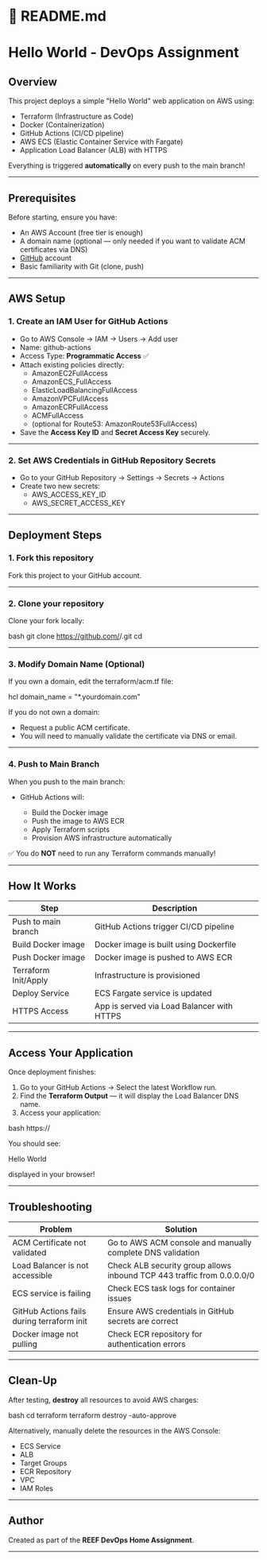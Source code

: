 # 📄 README.md

# Hello World - DevOps Assignment

## Overview

This project deploys a simple "Hello World" web application on AWS using:

- Terraform (Infrastructure as Code)
- Docker (Containerization)
- GitHub Actions (CI/CD pipeline)
- AWS ECS (Elastic Container Service with Fargate)
- Application Load Balancer (ALB) with HTTPS

Everything is triggered **automatically** on every push to the main branch!

---

## Prerequisites

Before starting, ensure you have:

- An AWS Account (free tier is enough)
- A domain name (optional — only needed if you want to validate ACM certificates via DNS)
- [GitHub](https://github.com/) account
- Basic familiarity with Git (clone, push)

---

## AWS Setup

### 1. Create an IAM User for GitHub Actions

- Go to AWS Console → IAM → Users → Add user
- Name: github-actions
- Access Type: **Programmatic Access** ✅
- Attach existing policies directly:
  - AmazonEC2FullAccess
  - AmazonECS_FullAccess
  - ElasticLoadBalancingFullAccess
  - AmazonVPCFullAccess
  - AmazonECRFullAccess
  - ACMFullAccess
  - (optional for Route53: AmazonRoute53FullAccess)
- Save the **Access Key ID** and **Secret Access Key** securely.

---

### 2. Set AWS Credentials in GitHub Repository Secrets

- Go to your GitHub Repository → Settings → Secrets → Actions
- Create two new secrets:
  - AWS_ACCESS_KEY_ID
  - AWS_SECRET_ACCESS_KEY

---

## Deployment Steps

### 1. Fork this repository

Fork this project to your GitHub account.

---

### 2. Clone your repository

Clone your fork locally:

bash
git clone https://github.com/<your-username>/<repo-name>.git
cd <repo-name>


---

### 3. Modify Domain Name (Optional)

If you own a domain, edit the terraform/acm.tf file:

hcl
domain_name = "*.yourdomain.com"


If you do not own a domain:

* Request a public ACM certificate.
* You will need to manually validate the certificate via DNS or email.

---

### 4. Push to Main Branch

When you push to the main branch:

* GitHub Actions will:

  * Build the Docker image
  * Push the image to AWS ECR
  * Apply Terraform scripts
  * Provision AWS infrastructure automatically

✅ You do **NOT** need to run any Terraform commands manually!

---

## How It Works

| Step                  | Description                                |
| --------------------- | ------------------------------------------ |
| Push to main branch   | GitHub Actions trigger CI/CD pipeline      |
| Build Docker image    | Docker image is built using Dockerfile     |
| Push Docker image     | Docker image is pushed to AWS ECR          |
| Terraform Init/Apply  | Infrastructure is provisioned              |
| Deploy Service        | ECS Fargate service is updated             |
| HTTPS Access          | App is served via Load Balancer with HTTPS |

---

## Access Your Application

Once deployment finishes:

1. Go to your GitHub Actions → Select the latest Workflow run.
2. Find the **Terraform Output** — it will display the Load Balancer DNS name.
3. Access your application:

bash
https://<your-load-balancer-dns>


You should see:


Hello World


displayed in your browser!

---

## Troubleshooting

| Problem                                    | Solution                                                               |
| ------------------------------------------ | ---------------------------------------------------------------------- |
| ACM Certificate not validated              | Go to AWS ACM console and manually complete DNS validation             |
| Load Balancer is not accessible            | Check ALB security group allows inbound TCP 443 traffic from 0.0.0.0/0 |
| ECS service is failing                     | Check ECS task logs for container issues                               |
| GitHub Actions fails during terraform init | Ensure AWS credentials in GitHub secrets are correct                   |
| Docker image not pulling                   | Check ECR repository for authentication errors                         |

---

## Clean-Up

After testing, **destroy** all resources to avoid AWS charges:

bash
cd terraform
terraform destroy -auto-approve


Alternatively, manually delete the resources in the AWS Console:

* ECS Service
* ALB
* Target Groups
* ECR Repository
* VPC
* IAM Roles

---

## Author

Created as part of the **REEF DevOps Home Assignment**.

---
